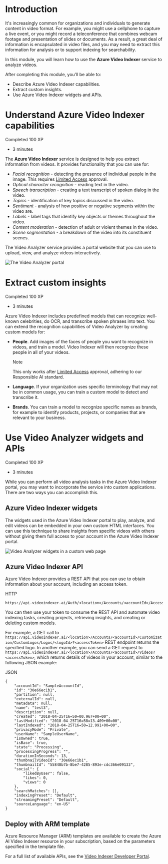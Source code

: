 # Introduction

It's increasingly common for organizations and individuals to generate content in video format. For example, you might use a cellphone to capture a live event, or you might record a teleconference that combines webcam footage and presentation of slides or documents. As a result, a great deal of information is encapsulated in video files, and you may need to extract this information for analysis or to support indexing for searchability.

In this module, you will learn how to use the **Azure Video Indexer** service to analyze videos.

After completing this module, you’ll be able to:

- Describe Azure Video Indexer capabilities.
- Extract custom insights.
- Use Azure Video Indexer widgets and APIs.
# Understand Azure Video Indexer capabilities

Completed 100 XP

- 3 minutes

The **Azure Video Indexer** service is designed to help you extract information from videos. It provides functionality that you can use for:

- _Facial recognition_ - detecting the presence of individual people in the image. This requires [Limited Access](https://aka.ms/cog-services-limited-access) approval.
- _Optical character recognition_ - reading text in the video.
- _Speech transcription_ - creating a text transcript of spoken dialog in the video.
- _Topics_ - identification of key topics discussed in the video.
- _Sentiment_ - analysis of how positive or negative segments within the video are.
- _Labels_ - label tags that identify key objects or themes throughout the video.
- _Content moderation_ - detection of adult or violent themes in the video.
- _Scene segmentation_ - a breakdown of the video into its constituent scenes.

The Video Analyzer service provides a portal website that you can use to upload, view, and analyze videos interactively.

![The Video Analyzer portal](https://learn.microsoft.com/en-gb/training/wwl-data-ai/analyze-video/media/video-indexer-portal.png)
# Extract custom insights

Completed 100 XP

- 3 minutes

Azure Video Indexer includes predefined models that can recognize well-known celebrities, do OCR, and transcribe spoken phrases into text. You can extend the recognition capabilities of Video Analyzer by creating custom models for:

- **People**. Add images of the faces of people you want to recognize in videos, and train a model. Video Indexer will then recognize these people in all of your videos.
    
    Note
    
    This only works after [Limited Access](https://aka.ms/cog-services-limited-access) approval, adhering to our Responsible AI standard.
    
- **Language**. If your organization uses specific terminology that may not be in common usage, you can train a custom model to detect and transcribe it.
- **Brands**. You can train a model to recognize specific names as brands, for example to identify products, projects, or companies that are relevant to your business.
# Use Video Analyzer widgets and APIs

Completed 100 XP

- 3 minutes

While you can perform all video analysis tasks in the Azure Video Indexer portal, you may want to incorporate the service into custom applications. There are two ways you can accomplish this.

## Azure Video Indexer widgets

The widgets used in the Azure Video Indexer portal to play, analyze, and edit videos can be embedded in your own custom HTML interfaces. You can use this technique to share insights from specific videos with others without giving them full access to your account in the Azure Video Indexer portal.

![Video Analyzer widgets in a custom web page](https://learn.microsoft.com/en-gb/training/wwl-data-ai/analyze-video/media/widgets.png)

## Azure Video Indexer API

Azure Video Indexer provides a REST API that you can use to obtain information about your account, including an access token.

HTTP

```
https://api.videoindexer.ai/Auth/<location>/Accounts/<accountId>/AccessToken
```

You can then use your token to consume the REST API and automate video indexing tasks, creating projects, retrieving insights, and creating or deleting custom models.

For example, a GET call to `https://api.videoindexer.ai/<location>/Accounts/<accountId>/Customization/CustomLogos/Logos/<logoId>?<accessToken>` REST endpoint returns the specified logo. In another example, you can send a GET request to `https://api.videoindexer.ai/<location>/Accounts/<accountId>/Videos?<accessToken>`, which returns details of videos in your account, similar to the following JSON example:

JSON

```
{
    "accountId": "SampleAccountId",
    "id": "30e66ec1b1",
    "partition": null,
    "externalId": null,
    "metadata": null,
    "name": "test3",
    "description": null,
    "created": "2018-04-25T16=50=00.967+00=00",
    "lastModified": "2018-04-25T16=58=13.409+00=00",
    "lastIndexed": "2018-04-25T16=50=12.991+00=00",
    "privacyMode": "Private",
    "userName": "SampleUserName",
    "isOwned": true,
    "isBase": true,
    "state": "Processing",
    "processingProgress": "",
    "durationInSeconds": 13,
    "thumbnailVideoId": "30e66ec1b1",
    "thumbnailId": "55848b7b-8be7-4285-893e-cdc366e09133",
    "social": {
        "likedByUser": false,
        "likes": 0,
        "views": 0
    },
    "searchMatches": [],
    "indexingPreset": "Default",
    "streamingPreset": "Default",
    "sourceLanguage": "en-US"
}
```

## Deploy with ARM template

Azure Resource Manager (ARM) templates are available to create the Azure AI Video Indexer resource in your subscription, based on the parameters specified in the template file.

For a full list of available APIs, see the [Video Indexer Developer Portal](https://api-portal.videoindexer.ai/).